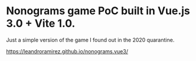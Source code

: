 # Nonograms game PoC built in Vue.js 3.0 + Vite 1.0.

Just a simple version of the game I found out in the 2020 quarantine.

https://leandroramirez.github.io/nonograms.vue3/


[comment]: # (To deploy to a Github page:)
[comment]: # (- Download master branch)
[comment]: # (- Set your "base" value in vite.config.js file.)
[comment]: # (- Run:)
[comment]: # (    yarn install)
[comment]: # (    yarn build)
[comment]: # (    git subtree push --prefix dist origin gh-pages)
